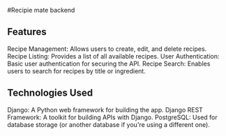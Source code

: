 #Recipie mate backend

## Features
Recipe Management: Allows users to create, edit, and delete recipes.
Recipe Listing: Provides a list of all available recipes.
User Authentication: Basic user authentication for securing the API.
Recipe Search: Enables users to search for recipes by title or ingredient.

## Technologies Used
Django: A Python web framework for building the app.
Django REST Framework: A toolkit for building APIs with Django.
PostgreSQL: Used for database storage (or another database if you're using a different one).